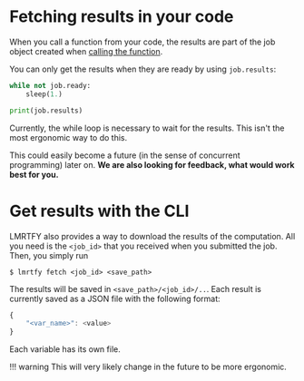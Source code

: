 # Fetching results in your code
When you call a function from your code, the results are part of the job object created when [calling
the function](submission.md).

You can only get the results when they are ready by using `job.results`:

```python
while not job.ready:
    sleep(1.)

print(job.results)
```

Currently, the while loop is necessary to wait for the results. This isn't the most ergonomic way
to do this. 

This could easily become a future (in the sense of concurrent programming) later on. **We are also 
looking for feedback, what would work best for you.**

# Get results with the CLI
LMRTFY also provides a way to download the results of the computation. All you need is the `<job_id>`
that you received when you submitted the job. Then, you simply run

```shell
$ lmrtfy fetch <job_id> <save_path>
```

The results will be saved in `<save_path>/<job_id>/..`.  Each result is currently saved as a JSON
file with the following format:

```js
{
    "<var_name>": <value>
}
```

Each variable has its own file. 

!!! warning
    This will very likely change in the future to be more ergonomic.